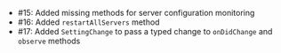 * #15: Added missing methods for server configuration monitoring
* #16: Added `restartAllServers` method
* #17: Added `SettingChange` to pass a typed change to `onDidChange` and `observe` methods
